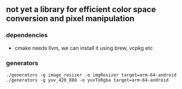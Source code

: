
## not yet a library for efficient color space conversion and pixel manipulation


### dependencies

- cmake needs llvm, we can install it using brew, vcpkg etc


### generators

`./generators -g image_resizer -o imgResizer target=arm-64-android`
`./generators -g yuv_420_888 -o yuvToRgba target=arm-64-android`